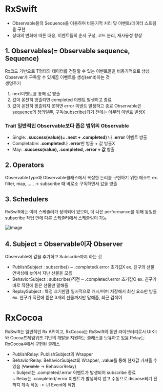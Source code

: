 # RxSwift
- Observable들의 Sequence를 이용하여 비동기적 처리 및 이벤트/데이터 스트림을 구현
- 상태의 변화에 따른 대응, 이벤트들의 순서 구성, 코드 분리, 재사용성 향상

## 1. Observables(= Observable sequence, Sequence)
Rx코드 기반으로 T형태의 데이터를 전달할 수 있는 이벤트들을 비동기적으로 생성  
Observer가 구독할 수 있게끔 이벤트를 생성(emit)하는 것   
생명주기
1. next이벤트를 통해 값 방출
2. 값이 온전히 방출되면 completed 이벤트 발생하고 종료
3. 값이 온전히 방출되지 못하면 error 이벤트 발생하고 종료
Observable은 sequence의 정의일뿐, 구독(subscribe)되기 전에는 아무러 이벤트 발생X

### Trait 일반적인 Observable보다 좁은 범위의 Observable
- Single: **.success(value)(= .next + .completed)** 나 **.error** 이벤트 방출
- Completable: **.completed**나 **.error**만 방출 + 값 방출X
- May: **.success(value), .completed, .error + 값** 방출 

## 2. Operators
ObservableType과 Observable클래스에서 복잡한 논리를 구현하기 위한 메소드
ex. filter, map, ... , -> subscribe 때 비로소 구독하면서 값을 방출 

## 3. Schedulers
RxSwift에는 여러 스케줄러가 정의되어 있으며, 더 나은 performance를 위해 동일한 subscribe 작업 안에 다른 스케줄러에서 스케줄링이 가능

![image](https://user-images.githubusercontent.com/59492694/102000834-de29bf80-3d2e-11eb-9c39-427aa401629b.png)

## 4. Subject = Observable이자 Observer
Observable에 값을 추가하고 Subscribe까지 하는 것
- PublishSubject : subscribe() ~ .completed/.error 초기값X   ex. 친구의 선물 언박싱에 늦어서 지난 선물을 모름
- BehaviorSubject : subscribe()직전 ~ .completed/.error 초기값O ex. 친구가 바로 직전에 뜯은 선물만 말해줌
- ReplaySubject : 특정 크기만큼 일시적으로 캐시/버퍼 저장해서 최신 요소만 방출 ex. 친구가 직전에 뜯은 3개의 선물까지만 말해줌, 최근 검색어

# RxCocoa
RxSwift는 일반적인 Rx API이고, RxCocoa는 RxSwift의 동반 라이브러리로서 UIKit와 Cocoa프레임워크 기반의 개발을 지원하는 클래스를 보유하고 있음
Relay는 RxCocoa4에서 구현된 클래스
- PublishRelay: PublishSubject의 Wrapper
- BehaviorRelay: BehaviorSubject의 Wrapper, .value를 통해 현재값 가져올 수 있음 (~~Variable~~ -> BehaviorRelay)  
~ Subject는 .completed/.error 이벤트가 발생되어 subscribe 종료  
~ Relay는 .completed/.error 이벤트가 발생하지 않고 수동으로 dispose되기 전까지 계속 작동 -> UI Event에 적합
